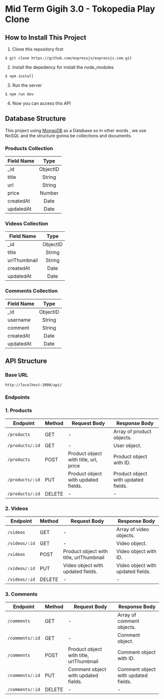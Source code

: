 # Mid Term Gigih 3.0 - Tokopedia Play Clone

## How to Install This Project
1. Clone this repository first
```
$ git clone https://github.com/expressjs/expressjs.com.git
```
2. Install the depedency for install the node_modules
```
$ npm install
```
3. Run the server
```
$ npm run dev
```
4. Now you can access this API

## Database Structure

This project using [MongoDB](https://mongodb.com) as a Database so in other words , we use NoSQL and the structure gonna be collections and documents.

### Products Collection

| Field Name  | Type |
| ------------- |:-------------:|
|_id | ObjectID |
| title      | String     |
| url      | String     |
| price      | Number     |
|createdAt| Date |
|updatedAt| Date |

### Videos Collection

| Field Name  | Type |
| ------------- |:-------------:|
|_id | ObjectID |
| title      | String     |
| urlThumbnail      | String     |
|createdAt| Date |
|updatedAt| Date |

### Comments Collection

| Field Name  | Type |
| ------------- |:-------------:|
|_id | ObjectID |
| username      | String     |
| comment      | String     |
|createdAt| Date |
|updatedAt| Date |

## API Structure

### Base URL 
```
http://localhost:3000/api/
```
### Endpoints

### 1. Products

| Endpoint                     | Method | Request Body                     | Response Body                         |
|------------------------------|--------|----------------------------------|---------------------------------------|
| `/products`                     | GET    | -                                | Array of product objects.                |
| `/products/:id`                 | GET    | -                                | User object.                          |
| `/products`                     | POST   | Product object with title, url, price | Product object with ID.                  |
| `/products/:id`                 | PUT    | Product object with updated fields. | Product object with updated fields.       |
| `/products/:id`                 | DELETE | - | - |

### 2. Videos

| Endpoint                     | Method | Request Body                     | Response Body                         |
|------------------------------|--------|----------------------------------|---------------------------------------|
| `/videos`                     | GET    | -                                | Array of video objects.                |
| `/videos/:id`                 | GET    | -                                | Video object.                          |
| `/videos`                     | POST   | Product object with title, urlThumbnail | Video object with ID.                  |
| `/videos/:id`                 | PUT    | Video object with updated fields. | Video object with updated fields.       |
| `/videos/:id`                 | DELETE | - | - |

### 3. Comments

| Endpoint                     | Method | Request Body                     | Response Body                         |
|------------------------------|--------|----------------------------------|---------------------------------------|
| `/comments`                     | GET    | -                                | Array of comment objects.                |
| `/comments/:id`                 | GET    | -                                | Comment object.                          |
| `/comments`                     | POST   | Product object with title, urlThumbnail | Comment object with ID.                  |
| `/comments/:id`                 | PUT    | Comment object with updated fields. | Comment object with updated fields.       |
| `/comments/:id`                 | DELETE | - | - |
